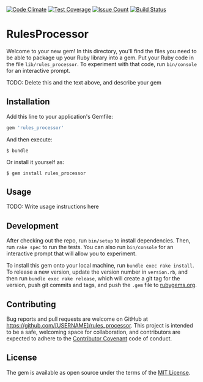 [![Code Climate](https://codeclimate.com/github/rgrabowski/rules_processor/badges/gpa.svg)](https://codeclimate.com/github/rgrabowski/rules_processor)
[![Test Coverage](https://codeclimate.com/github/rgrabowski/rules_processor/badges/coverage.svg)](https://codeclimate.com/github/rgrabowski/rules_processor/coverage)
[![Issue Count](https://codeclimate.com/github/rgrabowski/rules_processor/badges/issue_count.svg)](https://codeclimate.com/github/rgrabowski/rules_processor)
[![Build Status](https://travis-ci.org/rgrabowski/rules_processor.svg?branch=master)](https://travis-ci.org/rgrabowski/rules_processor)
# RulesProcessor

Welcome to your new gem! In this directory, you'll find the files you need to be able to package up your Ruby library into a gem. Put your Ruby code in the file `lib/rules_processor`. To experiment with that code, run `bin/console` for an interactive prompt.

TODO: Delete this and the text above, and describe your gem

## Installation

Add this line to your application's Gemfile:

```ruby
gem 'rules_processor'
```

And then execute:

    $ bundle

Or install it yourself as:

    $ gem install rules_processor

## Usage

TODO: Write usage instructions here

## Development

After checking out the repo, run `bin/setup` to install dependencies. Then, run `rake spec` to run the tests. You can also run `bin/console` for an interactive prompt that will allow you to experiment.

To install this gem onto your local machine, run `bundle exec rake install`. To release a new version, update the version number in `version.rb`, and then run `bundle exec rake release`, which will create a git tag for the version, push git commits and tags, and push the `.gem` file to [rubygems.org](https://rubygems.org).

## Contributing

Bug reports and pull requests are welcome on GitHub at https://github.com/[USERNAME]/rules_processor. This project is intended to be a safe, welcoming space for collaboration, and contributors are expected to adhere to the [Contributor Covenant](http://contributor-covenant.org) code of conduct.


## License

The gem is available as open source under the terms of the [MIT License](http://opensource.org/licenses/MIT).

